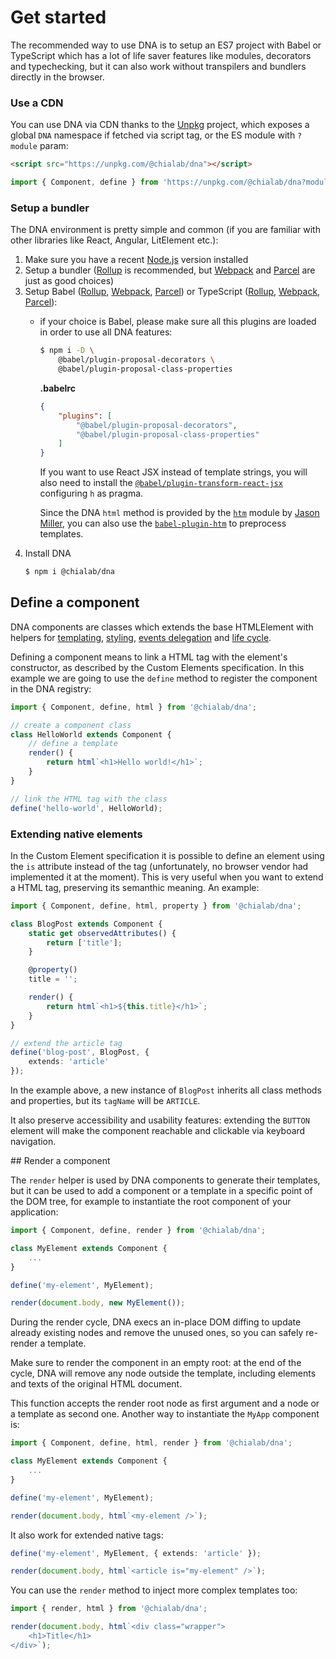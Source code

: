 # Get started

The recommended way to use DNA is to setup an ES7 project with Babel or TypeScript which has a lot of life saver features like modules, decorators and typechecking, but it can also work without transpilers and bundlers directly in the browser.

### Use a CDN

You can use DNA via CDN thanks to the [Unpkg](https://unpkg.com/) project, which exposes a global `DNA` namespace if fetched via script tag, or the ES module with `?module` param:

```html
<script src="https://unpkg.com/@chialab/dna"></script>
```

```ts
import { Component, define } from 'https://unpkg.com/@chialab/dna?module';
```

### Setup a bundler

The DNA environment is pretty simple and common (if you are familiar with other libraries like React, Angular, LitElement etc.):

1. Make sure you have a recent [Node.js](https://nodejs.org/en/) version installed
2. Setup a bundler ([Rollup](https://rollupjs.org) is recommended, but [Webpack](https://webpack.js.org/) and [Parcel](https://parceljs.org/) are just as good choices)
3. Setup Babel ([Rollup](https://github.com/rollup/rollup-plugin-babel), [Webpack](https://github.com/babel/babel-loader), [Parcel](https://parceljs.org/transforms.html#babel)) or TypeScript ([Rollup](https://github.com/rollup/rollup-plugin-typescript), [Webpack](https://webpack.js.org/guides/typescript/), [Parcel](https://parceljs.org/transforms.html#typescript)):
    * if your choice is Babel, please make sure all this plugins are loaded in order to use all DNA features:
        ```sh
        $ npm i -D \
            @babel/plugin-proposal-decorators \
            @babel/plugin-proposal-class-properties
        ```

        **.babelrc**

        ```json
        {
            "plugins": [
                "@babel/plugin-proposal-decorators",
                "@babel/plugin-proposal-class-properties"
            ]
        }
        ```

        If you want to use React JSX instead of template strings, you will also need to install the [`@babel/plugin-transform-react-jsx`](https://www.npmjs.com/package/@babel/plugin-transform-react-jsx) configuring `h` as pragma.
        
        Since the DNA `html` method is provided by the [`htm`](https://github.com/developit/htm) module by [Jason Miller](https://github.com/developit), you can also use the [`babel-plugin-htm`](https://www.npmjs.com/package/babel-plugin-htm) to preprocess templates. 
4. Install DNA
    ```sh
    $ npm i @chialab/dna
    ```

## Define a component

DNA components are classes which extends the base HTMLElement with helpers for [templating](./templates), [styling](./styles), [events delegation](./events) and [life cycle](./life-cycle).

Defining a component means to link a HTML tag with the element's constructor, as described by the Custom Elements specification.
In this example we are going to use the `define` method to register the component in the DNA registry:

```ts
import { Component, define, html } from '@chialab/dna';

// create a component class
class HelloWorld extends Component {
    // define a template
    render() {
        return html`<h1>Hello world!</h1>`;
    }
}

// link the HTML tag with the class
define('hello-world', HelloWorld);
```

### Extending native elements

In the Custom Element specification it is possible to define an element using the `is` attribute instead of the tag (unfortunately, no browser vendor had implemented it at the moment).
This is very useful when you want to extend a HTML tag, preserving its semanthic meaning. An example:

```ts
import { Component, define, html, property } from '@chialab/dna';

class BlogPost extends Component {
    static get observedAttributes() {
        return ['title'];
    }

    @property()
    title = '';

    render() {
        return html`<h1>${this.title}</h1>`;
    }
}

// extend the article tag
define('blog-post', BlogPost, {
    extends: 'article'
});
```

In the example above, a new instance of `BlogPost` inherits all class methods and properties, but its `tagName` will be `ARTICLE`.

<aside class="note">

It also preserve accessibility and usability features: extending the `BUTTON` element will make the component reachable and clickable via keyboard navigation.

</aside>

## Render a component

The `render` helper is used by DNA components to generate their templates, but it can be used to add a component or a template in a specific point of the DOM tree, for example to instantiate the root component of your application:

```ts
import { Component, define, render } from '@chialab/dna';

class MyElement extends Component {
    ...
}

define('my-element', MyElement);

render(document.body, new MyElement());
```

During the render cycle, DNA execs an in-place DOM diffing to update already existing nodes and remove the unused ones, so you can safely re-render a template.

<aside class="note">

Make sure to render the component in an empty root: at the end of the cycle, DNA will remove any node outside the template, including elements and texts of the original HTML document.

</aside>

This function accepts the render root node as first argument and a node or a template as second one. Another way to instantiate the `MyApp` component is:

```ts
import { Component, define, html, render } from '@chialab/dna';

class MyElement extends Component {
    ...
}

define('my-element', MyElement);

render(document.body, html`<my-element />`);
```

It also work for extended native tags:

```ts
define('my-element', MyElement, { extends: 'article' });

render(document.body, html`<article is="my-element" />`);
```

You can use the `render` method to inject more complex templates too:

```ts
import { render, html } from '@chialab/dna';

render(document.body, html`<div class="wrapper">
    <h1>Title</h1>
</div>`);
```
